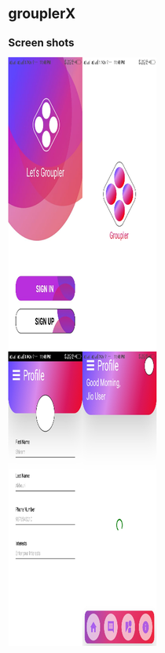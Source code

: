 # grouplerX
## Screen shots
<div style="display:flex;">
  <img src= "https://raw.githubusercontent.com/shivam-akhouri/grouplerX/master/pictures/welcome.jpeg" width="30%" height="600">
  <img src= "https://raw.githubusercontent.com/shivam-akhouri/grouplerX/master/pictures/loading.jpeg"  width="30%" height="600">
</div>
<div style="display:flex;">
  <img src= "https://raw.githubusercontent.com/shivam-akhouri/grouplerX/master/pictures/WhatsApp%20Image%202022-02-13%20at%2011.49.32%20PM%20(4).jpeg" width="30%" height="600">
  <img src= "https://raw.githubusercontent.com/shivam-akhouri/grouplerX/master/pictures/profile.jpeg"  width="30%" height="600">
</div>

